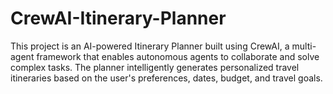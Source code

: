 # CrewAI-Itinerary-Planner
This project is an AI-powered Itinerary Planner built using CrewAI, a multi-agent framework that enables autonomous agents to collaborate and solve complex tasks. The planner intelligently generates personalized travel itineraries based on the user's preferences, dates, budget, and travel goals.  
